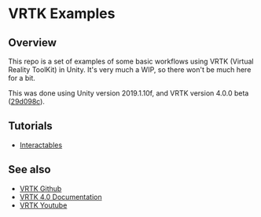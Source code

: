 # VRTK Examples

## Overview

This repo is a set of examples of some basic workflows using VRTK (Virtual Reality ToolKit) in Unity. It's very much a WIP, so there won't be much here for a bit.

This was done using Unity version 2019.1.10f, and VRTK version 4.0.0 beta ([29d098c](https://github.com/ExtendRealityLtd/VRTK/commit/29d098ce511e9c18a189327b74029b193d6011a9)).


## Tutorials

* [Interactables](README_interactables.md)


## See also

- [VRTK Github](https://github.com/ExtendRealityLtd/VRTK)
- [VRTK 4.0 Documentation](https://academy.vrtk.io/)
- [VRTK Youtube](https://www.youtube.com/channel/UCWRk-LEMUNoZxUmY1wO7DBQ)

